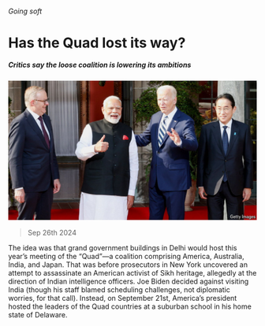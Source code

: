 ###### Going soft

# Has the Quad lost its way? 

##### Critics say the loose coalition is lowering its ambitions 

![image](images/20240928_ASP502.jpg) 

> Sep 26th 2024 

The idea was that grand government buildings in Delhi would host this year’s meeting of the “Quad”—a coalition comprising America, Australia, India, and Japan. That was before prosecutors in New York uncovered an attempt to assassinate an American activist of Sikh heritage, allegedly at the direction of Indian intelligence officers. Joe Biden decided against visiting India (though his staff blamed scheduling challenges, not diplomatic worries, for that call). Instead, on September 21st, America’s president hosted the leaders of the Quad countries at a suburban school in his home state of Delaware. 

